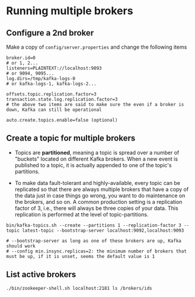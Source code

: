 # Running multiple brokers

## Configure a 2nd broker

Make a copy of `config/server.properties` and change the following items
```
broker.id=0
# or 1, 2...
listeners=PLAINTEXT://localhost:9093
# or 9094, 9095...
log.dirs=/tmp/kafka-logs-0
# or kafka-logs-1, kafka-logs-2...

offsets.topic.replication.factor=3
transaction.state.log.replication.factor=3
# the above two items are said to make sure the even if a broker is down, Kafka can still be operational

auto.create.topics.enable=false (optional)
```

## Create a topic for multiple brokers

* Topics are **partitioned**, meaning a topic is spread over a number of "buckets" located on different Kafka brokers. 
When a new event is published to a topic, it is actually appended to one of the topic's partitions. 

* To make data fault-tolerant and highly-available, every topic can be replicated so that there are always multiple brokers
that have a copy of the data just in case things go wrong, you want to do maintenance on the brokers, and so on. A common production
setting is a replication factor of 3, i.e., there will always be three copies of your data. This replication is performed at the level of topic-partitions. 

```
bin/kafka-topics.sh --create --partitions 1 --replication-factor 3 --topic latest-topic --bootstrap-server localhost:9092,localhost:9093

# --bootstrap-server as long as one of these brokers are up, Kafka should work
# --config min.insync.replicas=2: the minimum number of brokers that must be up, if it is unset, seems the default value is 1
```


## List active brokers

```
./bin/zookeeper-shell.sh localhost:2181 ls /brokers/ids
```

